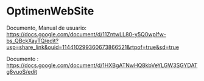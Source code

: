# OptimenWebSite
 Documento, Manual de usuario: https://docs.google.com/document/d/11ZntwLL80-y5Q0wpIfw-bs_QBckXayTQ/edit?usp=share_link&ouid=114410299360673866521&rtpof=true&sd=true
 
 Documento : https://docs.google.com/document/d/1HXBgATNwHQ8kbVeYLGW3SGYDATg8vuoS/edit
